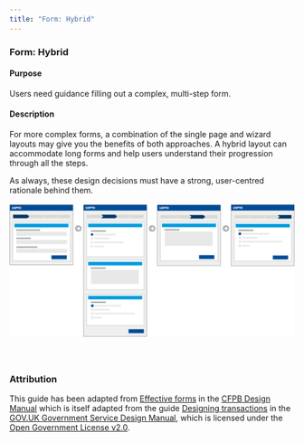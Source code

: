 ```yaml
---
title: "Form: Hybrid"
---
```


<div class="pl-pattern">   
<h3>Form: Hybrid</h3>

#### Purpose
Users need guidance filling out a complex, multi-step form.


#### Description
For more complex forms, a combination of the single page and wizard layouts may give you the benefits of both approaches. A hybrid layout can accommodate long forms and help users understand their progression through all the steps.

As always, these design decisions must have a strong, user-centred rationale behind them.
<br>
<br>
<img class="img-responsive" src="../images/USPTO-EF-Hybrid.png" alt="Diagram showing a hybrid form">

<br><br>

</div>



<div class="pl-pattern">
<h3 style="font-size: 16px; margin-top: 0">Attribution</h3>

This guide has been adapted from [Effective forms](https://cfpb.github.io/design-manual/guides/effective-forms.html) in the [CFPB Design Manual](https://cfpb.github.io/design-manual/) which is itself adapted from the guide [Designing transactions](https://www.gov.uk/service-manual/user-centred-design/designing-transactions.html) in the [GOV.UK Government Service Design Manual](https://www.gov.uk/service-manual), which is licensed under the [Open Government License v2.0](http://www.nationalarchives.gov.uk/doc/open-government-licence/version/2/).

&nbsp;
</div>
